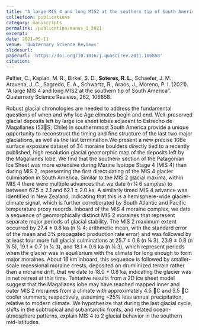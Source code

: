 ```yaml
---
title: "A large MIS 4 and long MIS2 at the southern tip of South America"
collection: publications
category: manuscripts
permalink: /publication/manus_1_2021
excerpt:
date: 2021-05-11
venue: 'Quaternary Science Reviews'
slidesurl: 
paperurl: 'https://doi.org/10.1016/j.quascirev.2021.106858'
citation: 
---
```


Peltier, C., Kaplan, M. R., Birkel, S. D., **Soteres, R. L.**, Schaefer, J. M., Aravena, J. C., Sagredo, E. A., Schwartz, R., Araos, J., Moreno, P. I. (2021). “A large MIS 4 and long MIS2 at the southern tip of South America”. Quaternary Science Reviews, 262, 106858.

Robust glacial chronologies are needed to address the fundamental questions of when and why Ice Age
climates begin and end. Well-preserved glacial deposits left by large ice sheet lobes adjacent to Estrecho
de Magallanes (53S; Chile) in southernmost South America provide a unique opportunity to reconstruct
the timing and fine structure of the last two major glaciations, as well as the last termination.We present
a new precise 10Be surface exposure dataset of 34 moraine boulders directly tied to a recently published,
high resolution glacial geomorphic map of the deposits left by the Magallanes lobe.
We find that the southern section of the Patagonian Ice Sheet was more extensive during Marine
Isotope Stage 4 (MIS 4) than during MIS 2, representing the first direct dating of the MIS 4 glacier
culmination in South America. Similar to the MIS 2 glacial maxima, within MIS 4 there were multiple
advances that we date (n ¼ 6 samples) to between 67.5 ± 2.1 and 62.1 ± 2.0 ka. A similarly timed MIS 4
advance was identified in New Zealand, indicating that this is a hemisphere-wide glacier-climate signal,
which is further corroborated by South Atlantic and Pacific temperature proxy records. Inboard of the
MIS 4 moraine complex, we date a sequence of geomorphically distinct MIS 2 moraines that represent
separate major periods of glacial stability. The MIS 2 maximum extent occurred by 27.4 ± 0.8 ka (n ¼ 4;
arithmetic mean, with the standard error of the mean and 3% propagated production rate error) and was
followed by at least four more full glacial culminations at 25.7 ± 0.8 (n ¼ 3), 23.9 ± 0.8 (n ¼ 5), 19.1 ± 0.7
(n ¼ 3), and 18.1 ± 0.6 ka (n ¼ 3), which represent periods when the glacier was in equilibrium with the
climate for long enough to form major moraines. About 18 km inboard, this sequence is followed by
smaller-scale recessional moraine crests, deposited on drumlinized terrain rather than a moraine drift,
that we date to 18.0 ± 0.8 ka, indicating the glacier was in net retreat at this time. Tentative results from a
2D ice sheet model suggest that the Magallanes lobe may have reached mapped inner and outer MIS 2
moraines from a climate with approximately 4.5 C and 5.5 C cooler summers, respectively, assuming
~25% less annual precipitation, relative to modern climate. We hypothesize that during the last glacial
cycle, shifts in the subtropical and subantarctic fronts, and related ocean-atmosphere patterns, explain
MIS 4 to 2 glacial behavior in the southern mid-latitudes.
